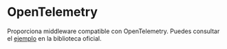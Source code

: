 # OpenTelemetry

Proporciona middleware compatible con OpenTelemetry. Puedes consultar el [ejemplo](https://github.com/salvo-rs/salvo/tree/main/examples/otel-jaeger) en la biblioteca oficial.